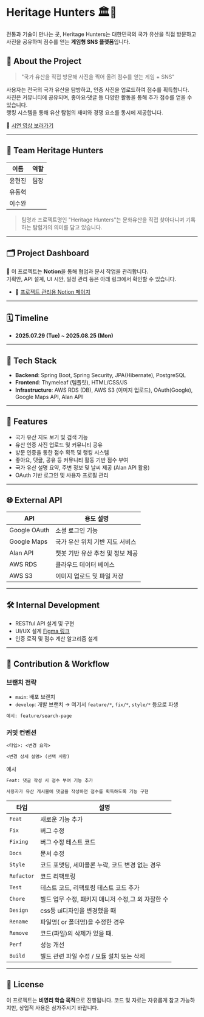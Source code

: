 # Heritage Hunters 🏛️📸

전통과 기술이 만나는 곳, Heritage Hunters는 대한민국의 국가 유산을 직접 방문하고 사진을 공유하며 점수를 얻는 **게임형 SNS 플랫폼**입니다.

## 🚀 About the Project

> "국가 유산을 직접 방문해 사진을 찍어 올려 점수를 얻는 게임 + SNS"

사용자는 전국의 국가 유산을 탐방하고, 인증 사진을 업로드하여 점수를 획득합니다.  
사진은 커뮤니티에 공유되며, 좋아요·댓글 등 다양한 활동을 통해 추가 점수를 얻을 수 있습니다.  
랭킹 시스템을 통해 유산 탐험의 재미와 경쟁 요소를 동시에 제공합니다.

🎥 [시연 영상 보러가기](https://youtu.be/)

---

## 👥 Team Heritage Hunters

| 이름   | 역할 |
| ------ | ---- |
| 윤현진 | 팀장 |
| 유동혁 |      |
| 이수완 |      |

> 팀명과 프로젝트명인 "Heritage Hunters"는 문화유산을 직접 찾아다니며 기록하는 탐험가의 의미를 담고 있습니다.

---

## 🗂️ Project Dashboard

📌 이 프로젝트는 **Notion**을 통해 협업과 문서 작업을 관리합니다.  
기획안, API 설계, UI 시안, 일정 관리 등은 아래 링크에서 확인할 수 있습니다.

- 🔗 [프로젝트 관리용 Notion 페이지](https://www.notion.so/Heritage-Hunters-23a2233de693809ca788ff81b5ecc173)

---

## 🗓️ Timeline

- **2025.07.29 (Tue) ~ 2025.08.25 (Mon)**

---

## 🔧 Tech Stack

- **Backend**: Spring Boot, Spring Security, JPA(Hibernate), PostgreSQL
- **Frontend**: Thymeleaf (템플릿), HTML/CSS/JS
- **Infrastructure**: AWS RDS (DB), AWS S3 (이미지 업로드), OAuth(Google), Google Maps API, Alan API

---

## 📌 Features

- 국가 유산 지도 보기 및 검색 기능
- 유산 인증 사진 업로드 및 커뮤니티 공유
- 방문 인증을 통한 점수 획득 및 랭킹 시스템
- 좋아요, 댓글, 공유 등 커뮤니티 활동 기반 점수 부여
- 국가 유산 설명 요약, 주변 정보 및 날씨 제공 (Alan API 활용)
- OAuth 기반 로그인 및 사용자 프로필 관리

---

## 🌐 External API

| API          | 용도 설명                        |
| ------------ | -------------------------------- |
| Google OAuth | 소셜 로그인 기능                 |
| Google Maps  | 국가 유산 위치 기반 지도 서비스  |
| Alan API     | 챗봇 기반 유산 추천 및 정보 제공 |
| AWS RDS      | 클라우드 데이터 베이스           |
| AWS S3       | 이미지 업로드 및 파일 저장       |

---

## 🛠 Internal Development

- RESTful API 설계 및 구현
- UI/UX 설계 [Figma 링크](https://www.figma.com/design/2QGcq7VGRlTLl6yIMhmIOQ/Heritage-Hunters?node-id=0-1&p=f&t=IVCdWGbdNJjqjyFO-0)
- 인증 로직 및 점수 계산 알고리즘 설계

---

## 🤝 Contribution & Workflow

### 브랜치 전략

- `main`: 배포 브랜치
- `develop`: 개발 브랜치 → 여기서 `feature/*`, `fix/*`, `style/*` 등으로 파생

```bash
예시: feature/search-page
```

### 커밋 컨벤션

```txt
<타입>: <변경 요약>

<변경 상세 설명> (선택 사항)

```

예시

```txt
Feat: 댓글 작성 시 점수 부여 기능 추가

사용자가 유산 게시물에 댓글을 작성하면 점수를 획득하도록 기능 구현

```

| 타입       | 설명                                               |
| ---------- | -------------------------------------------------- |
| `Feat`     | 새로운 기능 추가                                   |
| `Fix`      | 버그 수정                                          |
| `Fixing`   | 버그 수정 테스트 코드                              |
| `Docs`     | 문서 수정                                          |
| `Style`    | 코드 포맷팅, 세미콜론 누락, 코드 변경 없는 경우    |
| `Refactor` | 코드 리팩토링                                      |
| `Test`     | 테스트 코드, 리팩토링 테스트 코드 추가             |
| `Chore`    | 빌드 업무 수정, 패키지 매니저 수정,그 외 자잘한 수 |
| `Design`   | css등 ui디자인을 변경했을 때                       |
| `Rename`   | 파일명( or 폴더명)을 수정한 경우                   |
| `Remove`   | 코드(파일)의 삭제가 있을 때.                       |
| `Perf`     | 성능 개선                                          |
| `Build`    | 빌드 관련 파일 수정 / 모듈 설치 또는 삭제          |

---

## 📄 License

이 프로젝트는 **비영리 학습 목적**으로 진행됩니다.
코드 및 자료는 자유롭게 참고 가능하지만, 상업적 사용은 삼가주시기 바랍니다.
